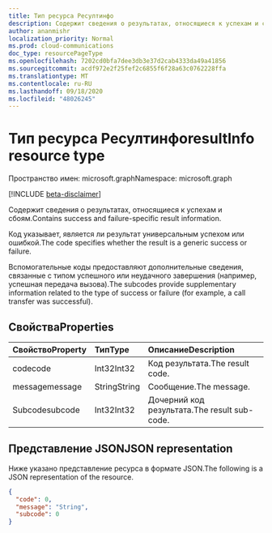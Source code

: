 ```yaml
---
title: Тип ресурса Ресултинфо
description: Содержит сведения о результатах, относящиеся к успехам и сбоям.
author: ananmishr
localization_priority: Normal
ms.prod: cloud-communications
doc_type: resourcePageType
ms.openlocfilehash: 7202cd0bfa7dee3db3e37d2cab4333da49a41856
ms.sourcegitcommit: acdf972e2f25fef2c6855f6f28a63c0762228ffa
ms.translationtype: MT
ms.contentlocale: ru-RU
ms.lasthandoff: 09/18/2020
ms.locfileid: "48026245"
---
```

# <a name="resultinfo-resource-type"></a><span data-ttu-id="2b591-103">Тип ресурса Ресултинфо</span><span class="sxs-lookup"><span data-stu-id="2b591-103">resultInfo resource type</span></span>

<span data-ttu-id="2b591-104">Пространство имен: microsoft.graph</span><span class="sxs-lookup"><span data-stu-id="2b591-104">Namespace: microsoft.graph</span></span>

[!INCLUDE [beta-disclaimer](../../includes/beta-disclaimer.md)]

<span data-ttu-id="2b591-105">Содержит сведения о результатах, относящиеся к успехам и сбоям.</span><span class="sxs-lookup"><span data-stu-id="2b591-105">Contains success and failure-specific result information.</span></span> 

<span data-ttu-id="2b591-106">Код указывает, является ли результат универсальным успехом или ошибкой.</span><span class="sxs-lookup"><span data-stu-id="2b591-106">The code specifies whether the result is a generic success or failure.</span></span> 

<span data-ttu-id="2b591-107">Вспомогательные коды предоставляют дополнительные сведения, связанные с типом успешного или неудачного завершения (например, успешная передача вызова).</span><span class="sxs-lookup"><span data-stu-id="2b591-107">The subcodes provide supplementary information related to the type of success or failure (for example, a call transfer was successful).</span></span>


## <a name="properties"></a><span data-ttu-id="2b591-108">Свойства</span><span class="sxs-lookup"><span data-stu-id="2b591-108">Properties</span></span>

| <span data-ttu-id="2b591-109">Свойство</span><span class="sxs-lookup"><span data-stu-id="2b591-109">Property</span></span> | <span data-ttu-id="2b591-110">Тип</span><span class="sxs-lookup"><span data-stu-id="2b591-110">Type</span></span>   | <span data-ttu-id="2b591-111">Описание</span><span class="sxs-lookup"><span data-stu-id="2b591-111">Description</span></span>          |
| :------- | :----- | :------------------  |
| <span data-ttu-id="2b591-112">code</span><span class="sxs-lookup"><span data-stu-id="2b591-112">code</span></span>     | <span data-ttu-id="2b591-113">Int32</span><span class="sxs-lookup"><span data-stu-id="2b591-113">Int32</span></span> | <span data-ttu-id="2b591-114">Код результата.</span><span class="sxs-lookup"><span data-stu-id="2b591-114">The result code.</span></span>     |
| <span data-ttu-id="2b591-115">message</span><span class="sxs-lookup"><span data-stu-id="2b591-115">message</span></span>  | <span data-ttu-id="2b591-116">String</span><span class="sxs-lookup"><span data-stu-id="2b591-116">String</span></span> | <span data-ttu-id="2b591-117">Сообщение.</span><span class="sxs-lookup"><span data-stu-id="2b591-117">The message.</span></span>         |
| <span data-ttu-id="2b591-118">Subcode</span><span class="sxs-lookup"><span data-stu-id="2b591-118">subcode</span></span>  | <span data-ttu-id="2b591-119">Int32</span><span class="sxs-lookup"><span data-stu-id="2b591-119">Int32</span></span> | <span data-ttu-id="2b591-120">Дочерний код результата.</span><span class="sxs-lookup"><span data-stu-id="2b591-120">The result sub-code.</span></span> |

## <a name="json-representation"></a><span data-ttu-id="2b591-121">Представление JSON</span><span class="sxs-lookup"><span data-stu-id="2b591-121">JSON representation</span></span>

<span data-ttu-id="2b591-122">Ниже указано представление ресурса в формате JSON.</span><span class="sxs-lookup"><span data-stu-id="2b591-122">The following is a JSON representation of the resource.</span></span>

<!-- {
  "blockType": "resource",
  "optionalProperties": [

  ],
  "@odata.type": "microsoft.graph.resultInfo"
}-->
```json
{
  "code": 0,
  "message": "String",
  "subcode": 0
}
```

<!-- uuid: 8fcb5dbc-d5aa-4681-8e31-b001d5168d79
2015-10-25 14:57:30 UTC -->
<!--
{
  "type": "#page.annotation",
  "description": "resultInfo resource",
  "keywords": "",
  "section": "documentation",
  "tocPath": "",
  "suppressions": []
}
-->


